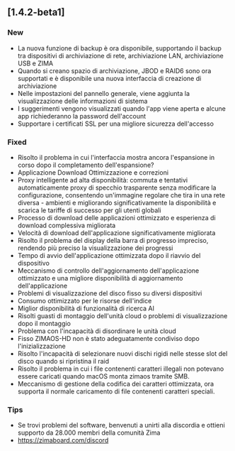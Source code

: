 ## [1.4.2-beta1]
### New
- La nuova funzione di backup è ora disponibile, supportando il backup tra dispositivi di archiviazione di rete, archiviazione LAN, archiviazione USB e ZIMA
- Quando si creano spazio di archiviazione, JBOD e RAID6 sono ora supportati e è disponibile una nuova interfaccia di creazione di archiviazione
- Nelle impostazioni del pannello generale, viene aggiunta la visualizzazione delle informazioni di sistema
- I suggerimenti vengono visualizzati quando l'app viene aperta e alcune app richiederanno la password dell'account
- Supportare i certificati SSL per una migliore sicurezza dell'accesso
### Fixed
- Risolto il problema in cui l'interfaccia mostra ancora l'espansione in corso dopo il completamento dell'espansione?
- Applicazione Download Ottimizzazione e correzioni
- Proxy intelligente ad alta disponibilità: commuta e tentativi automaticamente proxy di specchio trasparente senza modificare la configurazione, consentendo un'immagine regolare che tira in una rete diversa - ambienti e migliorando significativamente la disponibilità e scarica le tariffe di successo per gli utenti globali
- Processo di download delle applicazioni ottimizzato e esperienza di download complessiva migliorata
- Velocità di download dell'applicazione significativamente migliorata
- Risolto il problema del display della barra di progresso impreciso, rendendo più preciso la visualizzazione dei progressi
- Tempo di avvio dell'applicazione ottimizzata dopo il riavvio del dispositivo
- Meccanismo di controllo dell'aggiornamento dell'applicazione ottimizzato e una migliore disponibilità di aggiornamento dell'applicazione
- Problemi di visualizzazione del disco fisso su diversi dispositivi
- Consumo ottimizzato per le risorse dell'indice
- Miglior disponibilità di funzionalità di ricerca AI
- Risolti guasti di montaggio dell'unità cloud o problemi di visualizzazione dopo il montaggio
- Problema con l'incapacità di disordinare le unità cloud
- Fisso ZIMAOS-HD non è stato adeguatamente condiviso dopo l'inizializzazione
- Risolto l'incapacità di selezionare nuovi dischi rigidi nelle stesse slot del disco quando si ripristina il raid
- Risolto il problema in cui i file contenenti caratteri illegali non potevano essere caricati quando macOS monta zimaos tramite SMB.
- Meccanismo di gestione della codifica dei caratteri ottimizzata, ora supporta il normale caricamento di file contenenti caratteri speciali.
### Tips
- Se trovi problemi del software, benvenuti a unirti alla discordia e ottieni supporto da 28.000 membri della comunità Zima
- <a href = "https://zimaboard.com/discord" target = "_ blank" style = "color: blue"> https://zimaboard.com/discord </a>
